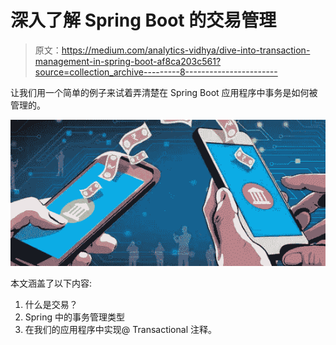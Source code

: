 # 深入了解 Spring Boot 的交易管理

> 原文：<https://medium.com/analytics-vidhya/dive-into-transaction-management-in-spring-boot-af8ca203c561?source=collection_archive---------8----------------------->

让我们用一个简单的例子来试着弄清楚在 Spring Boot 应用程序中事务是如何被管理的。

![](img/cb043093a89f378dd56e453b23f29cb8.png)

本文涵盖了以下内容:

1.  什么是交易？
2.  Spring 中的事务管理类型
3.  在我们的应用程序中实现@ Transactional 注释。